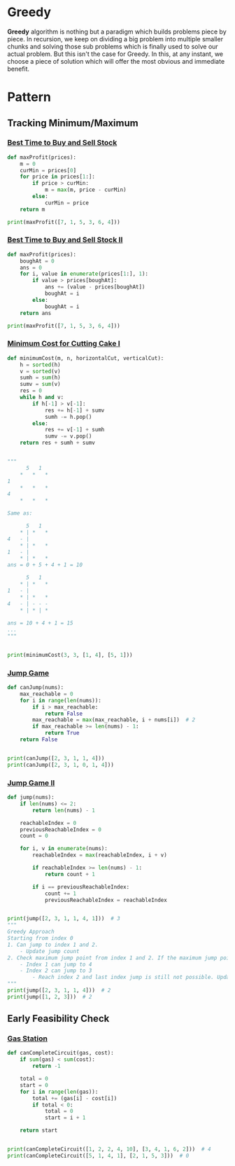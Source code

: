 # Greedy
**Greedy** algorithm is nothing but a paradigm which builds problems piece by piece. In recursion, we keep on dividing a big problem into multiple smaller chunks and solving those sub problems which is finally used to solve our actual problem. But this isn't the case for Greedy. In this, at any instant, we choose a piece of solution which will offer the most obvious and immediate benefit.

# Pattern
## Tracking Minimum/Maximum
### [Best Time to Buy and Sell Stock](https://leetcode.com/problems/best-time-to-buy-and-sell-stock)
```python
def maxProfit(prices):
    m = 0
    curMin = prices[0]
    for price in prices[1:]:
        if price > curMin:
            m = max(m, price - curMin)
        else:
            curMin = price
    return m

print(maxProfit([7, 1, 5, 3, 6, 4]))
```

### [Best Time to Buy and Sell Stock II](https://leetcode.com/problems/best-time-to-buy-and-sell-stock-ii)
```python
def maxProfit(prices):
    boughAt = 0
    ans = 0
    for i, value in enumerate(prices[1:], 1):
        if value > prices[boughAt]:
            ans += (value - prices[boughAt])
            boughAt = i
        else:
            boughAt = i
    return ans

print(maxProfit([7, 1, 5, 3, 6, 4]))
```

### [Minimum Cost for Cutting Cake I](https://leetcode.com/problems/minimum-cost-for-cutting-cake-i)
```python
def minimumCost(m, n, horizontalCut, verticalCut):
    h = sorted(h)
    v = sorted(v)
    sumh = sum(h)
    sumv = sum(v)
    res = 0
    while h and v:
        if h[-1] > v[-1]:
            res += h[-1] + sumv
            sumh -= h.pop()
        else:
            res += v[-1] + sumh
            sumv -= v.pop()
    return res + sumh + sumv


"""
      5   1
    *   *   *
1
    *   *   *
4
    *   *   *

Same as:

      5   1
    * | *   *
4   - |
    * | *   *
1   - |
    * | *   *
ans = 0 + 5 + 4 + 1 = 10

      5   1
    * | *   * 
1   - |       
    * | *   *
4   - | - - -
    * | * | *
    
ans = 10 + 4 + 1 = 15
...
"""


print(minimumCost(3, 3, [1, 4], [5, 1]))
```

### [Jump Game](https://leetcode.com/problems/jump-game/)
```python
def canJump(nums):
    max_reachable = 0
    for i in range(len(nums)):
        if i > max_reachable:
            return False
        max_reachable = max(max_reachable, i + nums[i])  # 2
        if max_reachable >= len(nums) - 1:
            return True
    return False


print(canJump([2, 3, 1, 1, 4]))
print(canJump([2, 3, 1, 0, 1, 4]))
```

### [Jump Game II](https://leetcode.com/problems/jump-game-ii/)
```python
def jump(nums):
    if len(nums) <= 2:
        return len(nums) - 1

    reachableIndex = 0
    previousReachableIndex = 0
    count = 0

    for i, v in enumerate(nums):
        reachableIndex = max(reachableIndex, i + v)

        if reachableIndex >= len(nums) - 1:
            return count + 1

        if i == previousReachableIndex:
            count += 1
            previousReachableIndex = reachableIndex


print(jump([2, 3, 1, 1, 4, 1]))  # 3
"""
Greedy Approach
Starting from index 0
1. Can jump to index 1 and 2.
    - Update jump count
2. Check maximum jump point from index 1 and 2. If the maximum jump point is reached (index 2) and we can still not finish jumping to the last index. Update jump count.
    - Index 1 can jump to 4
    - Index 2 can jump to 3
        - Reach index 2 and last index jump is still not possible. Update jump count.
"""
print(jump([2, 3, 1, 1, 4]))  # 2
print(jump([1, 2, 3]))  # 2
```


## Early Feasibility Check
### [Gas Station](https://leetcode.com/problems/gas-station/)
```python
def canCompleteCircuit(gas, cost):
    if sum(gas) < sum(cost):
        return -1

    total = 0
    start = 0
    for i in range(len(gas)):
        total += (gas[i] - cost[i])
        if total < 0:
            total = 0
            start = i + 1

    return start


print(canCompleteCircuit([1, 2, 2, 4, 10], [3, 4, 1, 6, 2]))  # 4
print(canCompleteCircuit([5, 1, 4, 1], [2, 1, 5, 3]))  # 0
```
